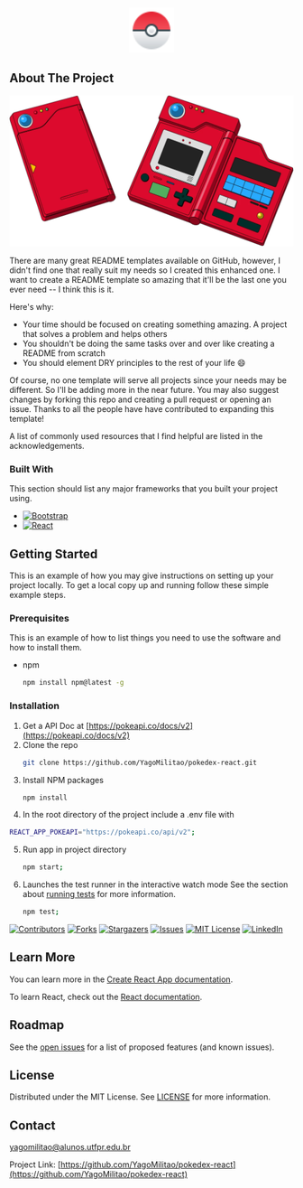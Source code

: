 <!-- PROJECT LOGO -->
<br />
<p align="center">
  <a href="https://raw.githubusercontent.com/YagoMilitao/pokedex-react/master/public/favicon.ico.png">
    <img src="public/favicon.ico.png" alt="Logo" width="80" height="80">
  </a>


<!-- ABOUT THE PROJECT -->
## About The Project

[![Product Name Screen Shot][product-screenshot]](https://example.com)

There are many great README templates available on GitHub, however, I didn't find one that really suit my needs so I created this enhanced one. I want to create a README template so amazing that it'll be the last one you ever need -- I think this is it.

Here's why:
* Your time should be focused on creating something amazing. A project that solves a problem and helps others
* You shouldn't be doing the same tasks over and over like creating a README from scratch
* You should element DRY principles to the rest of your life :smile:

Of course, no one template will serve all projects since your needs may be different. So I'll be adding more in the near future. You may also suggest changes by forking this repo and creating a pull request or opening an issue. Thanks to all the people have have contributed to expanding this template!

A list of commonly used resources that I find helpful are listed in the acknowledgements.

### Built With

This section should list any major frameworks that you built your project using.
* [![Bootstrap][Bootstrap.com]][Bootstrap-url]
* [![React][React.js]][React-url]



<!-- GETTING STARTED -->
## Getting Started

This is an example of how you may give instructions on setting up your project locally.
To get a local copy up and running follow these simple example steps.

### Prerequisites

This is an example of how to list things you need to use the software and how to install them.
* npm
  ```sh
  npm install npm@latest -g
  ```

### Installation

1. Get a API Doc at [https://pokeapi.co/docs/v2](https://pokeapi.co/docs/v2)
2. Clone the repo
   ```sh
   git clone https://github.com/YagoMilitao/pokedex-react.git
   ```
3. Install NPM packages
   ```sh
   npm install
   ```
4.  In the root directory of the project include a .env file with
   ```sh
   REACT_APP_POKEAPI="https://pokeapi.co/api/v2";
   ```
5. Run app in project directory
   ```sh
   npm start;
   ```
6. Launches the test runner in the interactive watch mode See the section about [running tests](https://facebook.github.io/create-react-app/docs/running-tests) for more information.
   ```sh
   npm test;
   ```






<!-- PROJECT SHIELDS -->
<!--
*** I'm using markdown "reference style" links for readability.
*** Reference links are enclosed in brackets [ ] instead of parentheses ( ).
*** See the bottom of this document for the declaration of the reference variables
*** for contributors-url, forks-url, etc. This is an optional, concise syntax you may use.
*** https://www.markdownguide.org/basic-syntax/#reference-style-links
-->
[![Contributors][contributors-shield]][contributors-url]
[![Forks][forks-shield]][forks-url]
[![Stargazers][stars-shield]][stars-url]
[![Issues][issues-shield]][issues-url]
[![MIT License][license-shield]][license-url]
[![LinkedIn][linkedin-shield]][linkedin-url]


## Learn More

You can learn more in the [Create React App documentation](https://facebook.github.io/create-react-app/docs/getting-started).

To learn React, check out the [React documentation](https://reactjs.org/).
<!--
*** Thanks for checking out the Best-README-Template. If you have a suggestion
*** that would make this better, please fork the repo and create a pull request
*** or simply open an issue with the tag "enhancement".
*** Thanks again! Now go create something AMAZING! :D
-->


<!-- ROADMAP -->
## Roadmap

See the [open issues](https://github.com/othneildrew/Best-README-Template/issues) for a list of proposed features (and known issues).





<!-- LICENSE -->
## License

Distributed under the MIT License. See [LICENSE](https://docs.github.com/en/repositories/managing-your-repositorys-settings-and-features/customizing-your-repository/licensing-a-repository) for more information.



<!-- CONTACT -->
## Contact

yagomilitao@alunos.utfpr.edu.br

Project Link: [https://github.com/YagoMilitao/pokedex-react](https://github.com/YagoMilitao/pokedex-react)



<!-- ACKNOWLEDGEMENTS -->
<!--## Acknowledgements-->
<!-- * [GitHub Emoji Cheat Sheet](https://www.webpagefx.com/tools/emoji-cheat-sheet) -->
<!-- * [Img Shields](https://shields.io) -->
<!-- * [Choose an Open Source License](https://choosealicense.com) -->
<!-- * [GitHub Pages](https://pages.github.com) -->
<!-- * [Animate.css](https://daneden.github.io/animate.css) -->
<!-- * [Loaders.css](https://connoratherton.com/loaders) -->
<!-- * [Slick Carousel](https://kenwheeler.github.io/slick) -->
<!-- * [Smooth Scroll](https://github.com/cferdinandi/smooth-scroll) -->
<!-- * [Sticky Kit](http://leafo.net/sticky-kit) -->
<!-- * [JVectorMap](http://jvectormap.com) -->
<!-- * [Font Awesome](https://fontawesome.com) -->




<!-- MARKDOWN LINKS & IMAGES -->
<!-- https://www.markdownguide.org/basic-syntax/#reference-style-links -->
[contributors-shield]: https://img.shields.io/github/contributors/YagoMilitao/pokedex-react.svg?style=for-the-badge
[contributors-url]: https://github.com/YagoMilitao/pokedex-react/graphs/contributors
[forks-shield]: https://img.shields.io/github/forks/YagoMilitao/pokedex-react.svg?style=for-the-badge
[forks-url]: https://github.com/YagoMilitao/pokedex-react/network/members
[stars-shield]: https://img.shields.io/github/stars/YagoMilitao/pokedex-react.svg?style=for-the-badge
[stars-url]: https://github.com/YagoMilitao/pokedex-react/stargazers
[issues-shield]: https://img.shields.io/github/issues/YagoMilitao/pokedex-react.svg?style=for-the-badge
[issues-url]: https://github.com/YagoMilitao/pokedex-react/issues
[license-shield]: https://img.shields.io/github/license/YagoMilitao/pokedex-react.svg?style=for-the-badge
[license-url]: https://github.com/YagoMilitaopokedex-react/blob/master/LICENSE.txt
[linkedin-shield]: https://img.shields.io/badge/-LinkedIn-black.svg?style=for-the-badge&logo=linkedin&colorB=555
[linkedin-url]: https://linkedin.com/in/YagoMilitao
[React.js]: https://img.shields.io/badge/React-20232A?style=for-the-badge&logo=react&logoColor=61DAFB
[React-url]: https://reactjs.org/
[Bootstrap.com]: https://img.shields.io/badge/Bootstrap-563D7C?style=for-the-badge&logo=bootstrap&logoColor=white
[Bootstrap-url]: https://getbootstrap.com

[product-screenshot]: public/Pokedex.png

